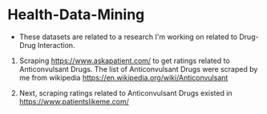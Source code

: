 # Health-Data-Mining
* These datasets are related to a research I'm working on related to Drug-Drug Interaction.
1. Scraping https://www.askapatient.com/ to get ratings related to Anticonvulsant Drugs. The list of Anticonvulsant Drugs were scraped by me from wikipedia https://en.wikipedia.org/wiki/Anticonvulsant

2. Next, scraping ratings related to Anticonvulsant Drugs existed in  https://www.patientslikeme.com/
